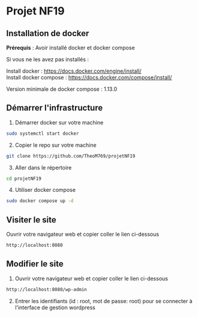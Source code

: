 # Projet NF19

## Installation de docker

__Prérequis__ : Avoir installé docker et docker compose  
  
Si vous ne les avez pas installés :  
  
Install docker : https://docs.docker.com/engine/install/  
Install docker compose : https://docs.docker.com/compose/install/

Version minimale de docker compose : 1.13.0

## Démarrer l'infrastructure  

1. Démarrer docker sur votre machine

```bash
sudo systemctl start docker
```

2. Copier le repo sur votre machine

```bash
git clone https://github.com/TheoM769/projetNF19
```
3. Aller dans le répertoire

```bash
cd projetNF19
```
4. Utiliser docker compose

```bash
sudo docker compose up -d
```

## Visiter le site

Ouvrir votre navigateur web et copier coller le lien ci-dessous

```bash
http://localhost:8080
```

## Modifier le site

1. Ouvrir votre navigateur web et copier coller le lien ci-dessous

```bash
http://localhost:8080/wp-admin
```

2. Entrer les identifiants (id : root, mot de passe: root) pour se connecter à l'interface de gestion wordpress
